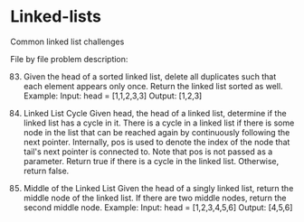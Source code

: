 # Linked-lists
Common linked list challenges

File by file problem description:

83. Given the head of a sorted linked list, delete all duplicates such that each element appears only once. Return the linked list sorted as well.
Example: 
Input: head = [1,1,2,3,3]
Output: [1,2,3]


141. Linked List Cycle
Given head, the head of a linked list, determine if the linked list has a cycle in it.
There is a cycle in a linked list if there is some node in the list that can be reached again by continuously following the next pointer. Internally, 
pos is used to denote the index of the node that tail's next pointer is connected to. Note that pos is not passed as a parameter.
Return true if there is a cycle in the linked list. Otherwise, return false.


876. Middle of the Linked List
Given the head of a singly linked list, return the middle node of the linked list.
If there are two middle nodes, return the second middle node.
Example:
Input: head = [1,2,3,4,5,6]
Output: [4,5,6]
